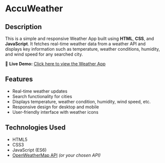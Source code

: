 # AccuWeather

## Description
This is a simple and responsive Weather App built using **HTML**, **CSS**, and **JavaScript**. It fetches real-time weather data from a weather API and displays key information such as temperature, weather conditions, humidity, and wind speed for any searched city.

🔗 **Live Demo:** [Click here to view the Weather App](https://patisathwika.github.io/AccuWeather/)

## Features
- Real-time weather updates
- Search functionality for cities
- Displays temperature, weather condition, humidity, wind speed, etc.
- Responsive design for desktop and mobile
- User-friendly interface with weather icons

## Technologies Used
- HTML5
- CSS3
- JavaScript (ES6)
- [OpenWeatherMap API](https://openweathermap.org/api) *(or your chosen API)*
